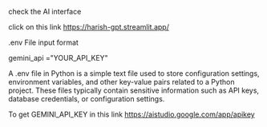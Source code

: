 check the AI interface

click on this link https://harish-gpt.streamlit.app/

.env File input format

gemini_api ="YOUR_API_KEY"

A .env file in Python is a simple text file used to store configuration settings, environment variables, and other key-value pairs related to a Python project. These files typically contain sensitive information such as API keys, database credentials, or configuration settings.

To get GEMINI_API_KEY in this link https://aistudio.google.com/app/apikey
